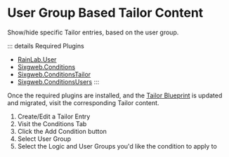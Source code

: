 # User Group Based Tailor Content

Show/hide specific Tailor entries, based on the user group.

::: details Required Plugins
- [RainLab.User](https://octobercms.com/plugin/rainlab-user)
- [Sixgweb.Conditions](https://octobercms.com/pluginsixgweb-conditions)
- [Sixgweb.ConditionsTailor](https://octobercms.com/plugin/sixgweb-conditionstailor)
- [Sixgweb.ConditionsUsers](https://octobercms.com/plugin/sixgweb-conditionsusers)
:::

Once the required plugins are installed, and the [Tailor Blueprint](/conditionstailor/installation.html#blueprint-field) is updated and migrated, visit the corresponding Tailor content.

1. Create/Edit a Tailor Entry
2. Visit the Conditions Tab
3. Click the Add Condition button
4. Select User Group
5. Select the Logic and User Groups you'd like the condition to apply to